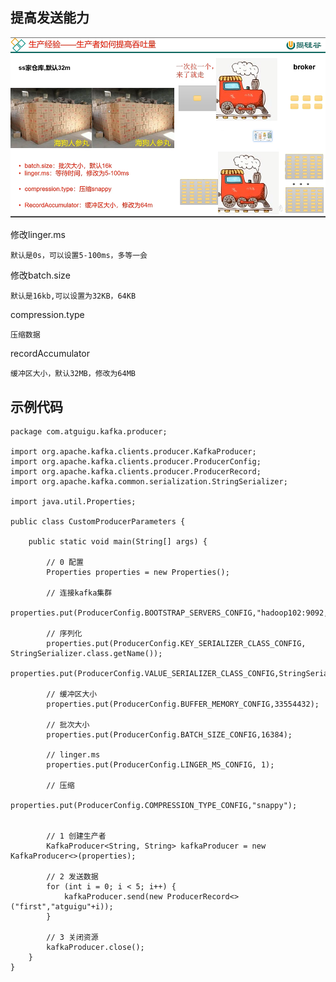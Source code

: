 提高发送能力
---

![img_28.png](img_28.png)

修改linger.ms 

    默认是0s，可以设置5-100ms，多等一会

修改batch.size

    默认是16kb,可以设置为32KB，64KB

compression.type

    压缩数据

recordAccumulator

    缓冲区大小，默认32MB，修改为64MB

示例代码
---

    package com.atguigu.kafka.producer;
    
    import org.apache.kafka.clients.producer.KafkaProducer;
    import org.apache.kafka.clients.producer.ProducerConfig;
    import org.apache.kafka.clients.producer.ProducerRecord;
    import org.apache.kafka.common.serialization.StringSerializer;
    
    import java.util.Properties;
    
    public class CustomProducerParameters {
    
        public static void main(String[] args) {
    
            // 0 配置
            Properties properties = new Properties();
    
            // 连接kafka集群
            properties.put(ProducerConfig.BOOTSTRAP_SERVERS_CONFIG,"hadoop102:9092,hadoop103:9092");
    
            // 序列化
            properties.put(ProducerConfig.KEY_SERIALIZER_CLASS_CONFIG, StringSerializer.class.getName());
            properties.put(ProducerConfig.VALUE_SERIALIZER_CLASS_CONFIG,StringSerializer.class.getName());
    
            // 缓冲区大小
            properties.put(ProducerConfig.BUFFER_MEMORY_CONFIG,33554432);
    
            // 批次大小
            properties.put(ProducerConfig.BATCH_SIZE_CONFIG,16384);
    
            // linger.ms
            properties.put(ProducerConfig.LINGER_MS_CONFIG, 1);
    
            // 压缩
            properties.put(ProducerConfig.COMPRESSION_TYPE_CONFIG,"snappy");
    
    
            // 1 创建生产者
            KafkaProducer<String, String> kafkaProducer = new KafkaProducer<>(properties);
    
            // 2 发送数据
            for (int i = 0; i < 5; i++) {
                kafkaProducer.send(new ProducerRecord<>("first","atguigu"+i));
            }
    
            // 3 关闭资源
            kafkaProducer.close();
        }
    }